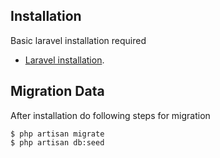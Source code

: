 ## Installation

Basic laravel installation required

- [Laravel installation](https://laravel.com/docs/5.4#installation).

## Migration Data

After installation do following steps for migration

```shell
$ php artisan migrate
$ php artisan db:seed
```

